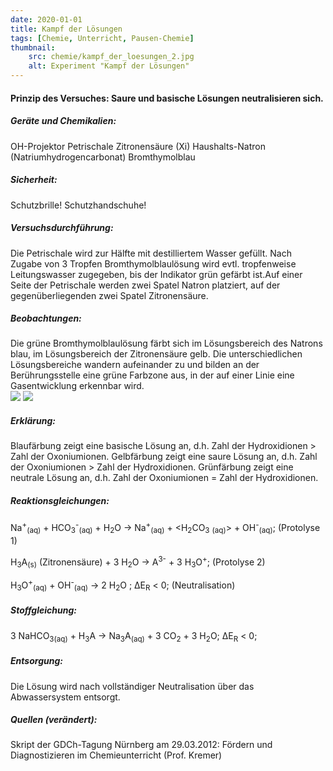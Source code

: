 ```yaml
---
date: 2020-01-01
title: Kampf der Lösungen
tags: [Chemie, Unterricht, Pausen-Chemie]
thumbnail: 
    src: chemie/kampf_der_loesungen_2.jpg
    alt: Experiment "Kampf der Lösungen"
---
```


<h4>Prinzip des Versuches: Saure und basische Lösungen neutralisieren sich.</h4>

<h5>Geräte und Chemikalien:</h5>
OH-Projektor
Petrischale
Zitronensäure (Xi)
Haushalts-Natron (Natriumhydrogencarbonat)
Bromthymolblau

<h5>Sicherheit:</h5>
Schutzbrille! Schutzhandschuhe!

<h5>Versuchsdurchführung:</h5>
Die Petrischale wird zur Hälfte mit destilliertem Wasser gefüllt. Nach Zugabe von 3 Tropfen Bromthymolblaulösung wird evtl. tropfenweise Leitungswasser zugegeben, bis der Indikator grün gefärbt ist.Auf einer Seite der Petrischale werden zwei Spatel Natron platziert, auf der gegenüberliegenden zwei Spatel Zitronensäure.

<h5>Beobachtungen:</h5>
Die grüne Bromthymolblaulösung färbt sich im Lösungsbereich des Natrons blau, im Lösungsbereich der Zitronensäure gelb. Die unterschiedlichen Lösungsbereiche wandern aufeinander zu und bilden an der Berührungsstelle eine grüne Farbzone aus, in der auf einer Linie eine Gasentwicklung erkennbar wird.
<div>
<img src="images/chemie/kampf_der_loesungen_2.jpg" />
<img src="images/chemie/kampf_der_loesungen_1.jpg" />
</div>
<h5>Erklärung:</h5>
Blaufärbung zeigt eine basische Lösung an, d.h. Zahl der Hydroxidionen > Zahl der Oxoniumionen.
Gelbfärbung zeigt eine saure Lösung an, d.h. Zahl der Oxoniumionen > Zahl der Hydroxidionen.
Grünfärbung zeigt eine neutrale Lösung an, d.h. Zahl der Oxoniumionen = Zahl der Hydroxidionen.

<h5>Reaktionsgleichungen:</h5>


Na<sup>+</sup><sub>(aq)</sub> + HCO<sub>3</sub><sup>-</sup><sub>(aq)</sub> + H<sub>2</sub>O →  Na<sup>+</sup><sub>(aq)</sub> + <H<sub>2</sub>CO<sub>3</sub> <sub>(aq)</sub>> + OH<sup>-</sup><sub>(aq)</sub>;  (Protolyse 1)



H<sub>3</sub>A<sub>(s)</sub>  (Zitronensäure) + 3 H<sub>2</sub>O → A<sup>3-</sup> + 3 H<sub>3</sub>O<sup>+</sup>;  (Protolyse 2)



H<sub>3</sub>O<sup>+</sup><sub>(aq)</sub> + OH<sup>-</sup><sub>(aq)</sub> → 2 H<sub>2</sub>O ; ΔE<sub>R</sub> < 0;   (Neutralisation)


<h5>Stoffgleichung:</h5>


3 NaHCO<sub>3(aq)</sub> + H<sub>3</sub>A →  Na<sub>3</sub>A<sub>(aq)</sub> + 3 CO<sub>2</sub> + 3 H<sub>2</sub>O; ΔE<sub>R</sub> < 0;


<h5>Entsorgung:</h5>
Die Lösung wird nach vollständiger Neutralisation über das Abwassersystem entsorgt.

<h5>Quellen (verändert):</h5>
Skript der GDCh-Tagung Nürnberg am 29.03.2012: Fördern und Diagnostizieren im Chemieunterricht (Prof. Kremer)
